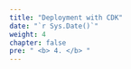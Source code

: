 ```yaml
---
title: "Deployment with CDK"
date: "`r Sys.Date()`"
weight: 4
chapter: false
pre: " <b> 4. </b> "
---
```

